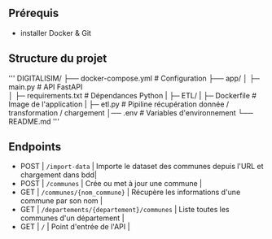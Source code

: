 

## Prérequis

- installer Docker & Git

## Structure du projet

'''
DIGITALISIM/
├── docker-compose.yml    # Configuration 
├── app/
│    ├─ main.py           # API FastAPI                          
│    ├─ requirements.txt  # Dépendances Python
|    ├─ ETL/
|       ├─ Dockerfile     # Image de l'application
|       ├─ etl.py         # Pipiline récupération donnée / transformation / chargement 
│── .env                  # Variables d'environnement 
└── README.md
'''

## Endpoints ##


- POST | `/import-data`                         | Importe le dataset des communes depuis l'URL et chargement dans bdd|
- POST | `/communes`                            | Crée ou met à jour une commune |
- GET  | `/communes/{nom_commune}`              | Récupère les informations d'une commune par son nom |
- GET  | `/departements/{departement}/communes` | Liste toutes les communes d'un département |
- GET  | `/`                                    | Point d'entrée de l'API |

